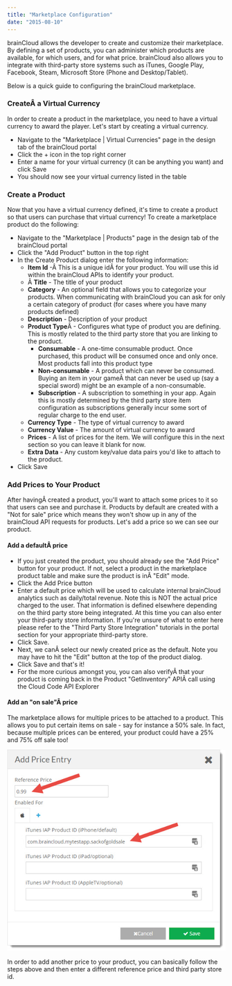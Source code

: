 ```yaml
---
title: "Marketplace Configuration"
date: "2015-08-10"
---
```


brainCloud allows the developer to create and customize their marketplace. By defining a set of products, you can administer which products are available, for which users, and for what price. brainCloud also allows you to integrate with third-party store systems such as iTunes, Google Play, Facebook, Steam, Microsoft Store (Phone and Desktop/Tablet).

Below is a quick guide to configuring the brainCloud marketplace.

### CreateÂ a Virtual Currency

In order to create a product in the marketplace, you need to have a virtual currency to award the player. Let's start by creating a virtual currency.

- Navigate to the "Marketplace | Virtual Currencies" page in the design tab of the brainCloud portal  
- Click the + icon in the top right corner  
- Enter a name for your virtual currency (it can be anything you want) and click Save  
- You should now see your virtual currency listed in the table  

### Create a Product

Now that you have a virtual currency defined, it's time to create a product so that users can purchase that virtual currency! To create a marketplace product do the following:

- Navigate to the "Marketplace | Products" page in the design tab of the brainCloud portal  
- Click the "Add Product" button in the top right  
- In the Create Product dialog enter the following information:
    - **Item Id** -Â This is a unique idÂ for your product. You will use this id within the brainCloud APIs to identify your product.
    - Â **Title** - The title of your product
    - **Category** - An optional field that allows you to categorize your products. When communicating with brainCloud you can ask for only a certain category of product (for cases where you have many products defined)
    - **Description** - Description of your product
    - **Product Type**Â - Configures what type of product you are defining. This is mostly related to the third party store that you are linking to the product.
        - **Consumable** - A one-time consumable product. Once purchased, this product will be consumed once and only once. Most products fall into this product type
        - **Non-consumable** - A product which can never be consumed. Buying an item in your gameÂ that can never be used up (say a special sword) might be an example of a non-consumable.
        - **Subscription** - A subscription to something in your app. Again this is mostly determined by the third party store item configuration as subscriptions generally incur some sort of regular charge to the end user.
    - **Currency Type** - The type of virtual currency to award
    - **Currency Value** - The amount of virtual currency to award
    - **Prices** - A list of prices for the item. We will configure this in the next section so you can leave it blank for now.
    - **Extra Data** - Any custom key/value data pairs you'd like to attach to the product.
- Click Save

### Add Prices to Your Product

After havingÂ created a product, you'll want to attach some prices to it so that users can see and purchase it. Products by default are created with a "Not for sale" price which means they won't show up in any of the brainCloud API requests for products. Let's add a price so we can see our product.

#### Add a defaultÂ price

- If you just created the product, you should already see the "Add Price" button for your product. If not, select a product in the marketplace product table and make sure the product is inÂ "Edit" mode.  
- Click the Add Price button  
- Enter a default price which will be used to calculate internal brainCloud analytics such as daily/total revenue. Note this is NOT the actual price charged to the user. That information is defined elsewhere depending on the third party store being integrated. At this time you can also enter your third-party store information. If you're unsure of what to enter here please refer to the "Third Party Store Integration" tutorials in the portal section for your appropriate third-party store.  
- Click Save.
- Next, we canÂ select our newly created price as the default. Note you may have to hit the "Edit" button at the top of the product dialog.  
- Click Save and that's it!
- For the more curious amongst you, you can also verifyÂ that your product is coming back in the Product "GetInventory" APIÂ call using the Cloud Code API Explorer  

#### Add an "on sale"Â price

The marketplace allows for multiple prices to be attached to a product. This allows you to put certain items on sale - say for instance a 50% sale. In fact, because multiple prices can be entered, your product could have a 25% and 75% off sale too!

[![brainCloud](images/brainCloud_dashboard_addProduct7.jpg)](images/brainCloud_dashboard_addProduct7.jpg)

In order to add another price to your product, you can basically follow the steps above and then enter a different reference price and third party store id.
